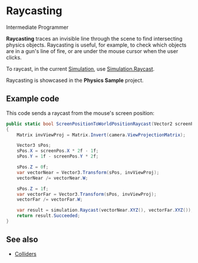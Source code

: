 # Raycasting

<span class="label label-doc-level">Intermediate</span>
<span class="label label-doc-audience">Programmer</span>

**Raycasting** traces an invisible line through the scene to find intersecting physics objects.
Raycasting is useful, for example, to check which objects are in a gun's line of fire, or are under the mouse cursor when the user clicks.

To raycast, in the current [Simulation](xref:SiliconStudio.Xenko.Physics.Simulation), use [Simulation.Raycast](xref:SiliconStudio.Xenko.Physics.Simulation.Methods).

Raycasting is showcased in the **Physics Sample** project.

## Example code

This code sends a raycast from the mouse's screen position:

```cs
public static bool ScreenPositionToWorldPositionRaycast(Vector2 screenPos, CameraComponent camera, Simulation simulation)
{
    Matrix invViewProj = Matrix.Invert(camera.ViewProjectionMatrix);

    Vector3 sPos;
    sPos.X = screenPos.X * 2f - 1f;
    sPos.Y = 1f - screenPos.Y * 2f;

    sPos.Z = 0f;
    var vectorNear = Vector3.Transform(sPos, invViewProj);
    vectorNear /= vectorNear.W;

    sPos.Z = 1f;
    var vectorFar = Vector3.Transform(sPos, invViewProj);
    vectorFar /= vectorFar.W;

    var result = simulation.Raycast(vectorNear.XYZ(), vectorFar.XYZ());
    return result.Succeeded;
}
```

## See also
* [Colliders](colliders.md)